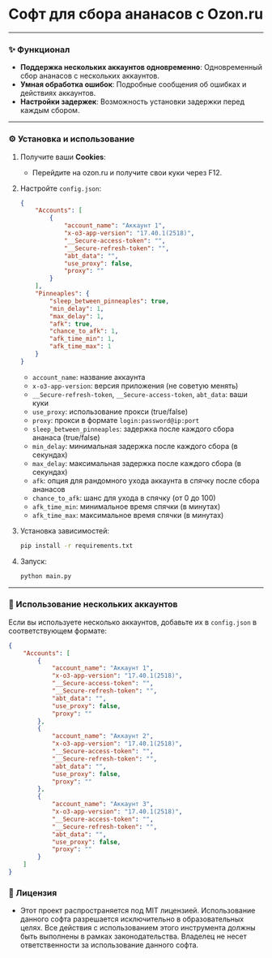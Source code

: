 # Софт для сбора ананасов с Ozon.ru

---

### ✨ Функционал
- **Поддержка нескольких аккаунтов одновременно**: Одновременный сбор ананасов с нескольких аккаунтов.
- **Умная обработка ошибок**: Подробные сообщения об ошибках и действиях аккаунтов.
- **Настройки задержек**: Возможность установки задержки перед каждым сбором.

---

### ⚙️ Установка и использование

1. Получите ваши **Cookies**:
   - Перейдите на ozon.ru и получите свои куки через F12.

2. Настройте `config.json`:
    ```json
    {
        "Accounts": [
            {
                "account_name": "Аккаунт 1",
                "x-o3-app-version": "17.40.1(2518)",
                "__Secure-access-token": "",
                "__Secure-refresh-token": "",
                "abt_data": "",
                "use_proxy": false,
                "proxy": ""
            }
        ],
        "Pinneaples": {
            "sleep_between_pinneaples": true,
            "min_delay": 1,
            "max_delay": 1,
            "afk": true,
            "chance_to_afk": 1,
            "afk_time_min": 1,
            "afk_time_max": 1
        }
    }
    ```

   - `account_name`: название аккаунта
   - `x-o3-app-version`: версия приложения (не советую менять)
   - `__Secure-refresh-token`, `__Secure-access-token`, `abt_data`: ваши куки
   - `use_proxy`: использование прокси (true/false)
   - `proxy`: прокси в формате `login:password@ip:port`
   - `sleep_between_pinneaples`: задержка после каждого сбора ананаса (true/false)
   - `min_delay`: минимальная задержка после каждого сбора (в секундах)
   - `max_delay`: максимальная задержка после каждого сбора (в секундах)
   - `afk`: опция для рандомного ухода аккаунта в спячку после сбора ананасов
   - `chance_to_afk`: шанс для ухода в спячку (от 0 до 100)
   - `afk_time_min`: минимальное время спячки (в минутах)
   - `afk_time_max`: максимальное время спячки (в минутах)

3. Установка зависимостей:
    ```bash
    pip install -r requirements.txt
    ```
   
4. Запуск:
    ```bash
    python main.py
    ```

---

### 🔄 Использование нескольких аккаунтов

Если вы используете несколько аккаунтов, добавьте их в `config.json` в соответствующем формате:

```json
{
    "Accounts": [
        {
            "account_name": "Аккаунт 1",
            "x-o3-app-version": "17.40.1(2518)",
            "__Secure-access-token": "",
            "__Secure-refresh-token": "",
            "abt_data": "",
            "use_proxy": false,
            "proxy": ""
        },
        {
            "account_name": "Аккаунт 2",
            "x-o3-app-version": "17.40.1(2518)",
            "__Secure-access-token": "",
            "__Secure-refresh-token": "",
            "abt_data": "",
            "use_proxy": false,
            "proxy": ""
        },
        {
            "account_name": "Аккаунт 3",
            "x-o3-app-version": "17.40.1(2518)",
            "__Secure-access-token": "",
            "__Secure-refresh-token": "",
            "abt_data": "",
            "use_proxy": false,
            "proxy": ""
        }
    ]
}
```
### 📜 Лицензия
- Этот проект распространяется под MIT лицензией. Использование данного софта разрешается исключительно в образовательных целях. Все действия с использованием этого инструмента должны быть выполнены в рамках законодательства. Владелец не несет ответственности за использование данного софта.
